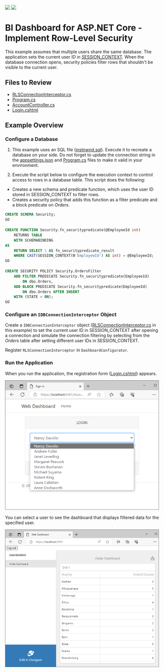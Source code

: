 <!-- default badges list -->
[![](https://img.shields.io/badge/Open_in_DevExpress_Support_Center-FF7200?style=flat-square&logo=DevExpress&logoColor=white)](https://supportcenter.devexpress.com/ticket/details/T1172361)
[![](https://img.shields.io/badge/📖_How_to_use_DevExpress_Examples-e9f6fc?style=flat-square)](https://docs.devexpress.com/GeneralInformation/403183)
<!-- default badges end -->
# BI Dashboard for ASP.NET Core - Implement Row-Level Security 

This example assumes that multiple users share the same database. The application sets the current user ID in [SESSION_CONTEXT](https://learn.microsoft.com/en-us/sql/t-sql/functions/session-context-transact-sql?view=sql-server-ver16&viewFallbackFrom=sql-server-ver16). When the database connection opens, security policies filter rows that shouldn't be visible to the current user.

## Files to Review

- [RLSConnectionInterceptor.cs](./WebDashboardInterceptors/RLSConnectionInterceptor.cs)
- [Program.cs](./WebDashboardInterceptors/Program.cs)
- [AccountController.cs](./WebDashboardInterceptors/Controllers/AccountController.cs)
- [Login.cshtml](./WebDashboardInterceptors/Views/Account/Login.cshtml)

## Example Overview

### Configure a Database

1. This example uses an SQL file ([instnwnd.sql](https://github.com/microsoft/sql-server-samples/blob/master/samples/databases/northwind-pubs/instnwnd.sql)). Execute it to recreate a database on your side. Do not forget to update the connection string in the [appsettings.json](./WebDashboardInterceptors/appsettings.json) and [Program.cs](./WebDashboardInterceptors/Program.cs) files to make it valid in your environment.

2. Execute the script below to configure the execution context to control access to rows in a database table. This script does the following:

- Creates a new schema and predicate function, which uses the user ID stored in SESSION_CONTEXT to filter rows. 
- Creates a security policy that adds this function as a filter predicate and a block predicate on _Orders_.  

```sql
CREATE SCHEMA Security;
GO

CREATE FUNCTION Security.fn_securitypredicate(@EmployeeId int)
    RETURNS TABLE
    WITH SCHEMABINDING
AS
    RETURN SELECT 1 AS fn_securitypredicate_result
    WHERE CAST(SESSION_CONTEXT(N'EmployeeId') AS int) = @EmployeeId;
GO

CREATE SECURITY POLICY Security.OrdersFilter
    ADD FILTER PREDICATE Security.fn_securitypredicate(EmployeeId)
        ON dbo.Orders,
    ADD BLOCK PREDICATE Security.fn_securitypredicate(EmployeeId)
        ON dbo.Orders AFTER INSERT
    WITH (STATE = ON);
GO
```
### Configure an `IDBConnectionInterceptor` Object 

Create a `IDBConnectionInterceptor` object ([RLSConnectionInterceptor.cs](./WebDashboardInterceptors/RLSConnectionInterceptor.cs) in this example) to set the current user ID in SESSION_CONTEXT after opening a connection and simulate the connection filtering by selecting from the _Orders_ table after setting different user IDs in SESSION_CONTEXT.

Register `RLSConnectionInterceptor` in `DashboardConfigurator`.

### Run the Application

When you run the application, the registration form ([Login.cshtml](./WebDashboardInterceptors/Views/Account/Login.cshtml)) appears. 

![Registration form](./Images/loginform.png)

You can select a user to see the dashboard that displays filtered data for the specified user.

![Dashboard](./Images/dashboard.png)













